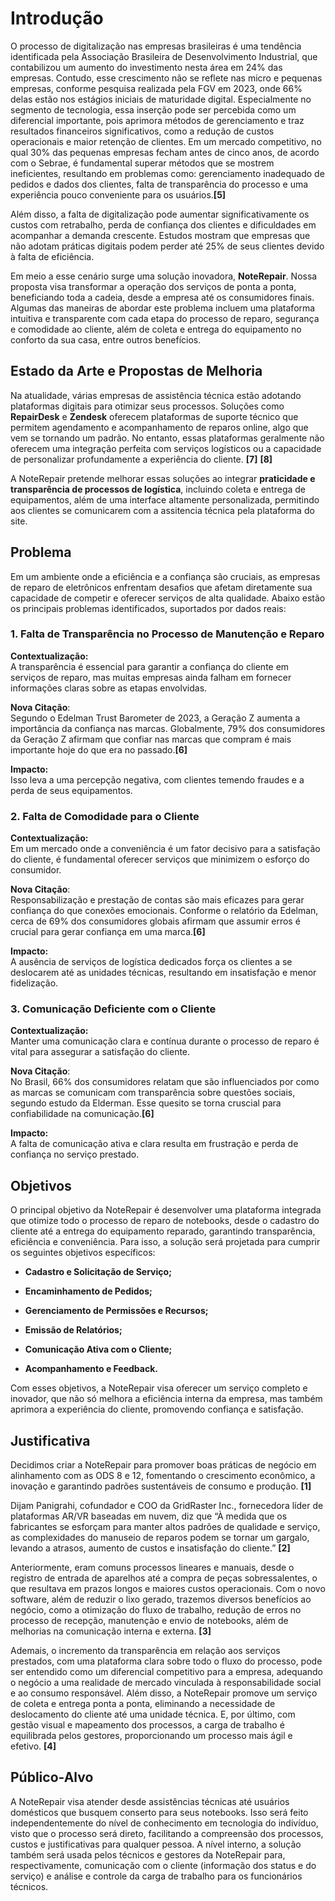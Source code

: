 # Introdução

O processo de digitalização nas empresas brasileiras é uma tendência identificada pela Associação Brasileira de Desenvolvimento Industrial, que contabilizou um aumento do investimento nesta área em 24% das empresas. Contudo, esse crescimento não se reflete nas micro e pequenas empresas, conforme pesquisa realizada pela FGV em 2023, onde 66% delas estão nos estágios iniciais de maturidade digital. Especialmente no segmento de tecnologia, essa inserção pode ser percebida como um diferencial importante, pois aprimora métodos de gerenciamento e traz resultados financeiros significativos, como a redução de custos operacionais e maior retenção de clientes. Em um mercado competitivo, no qual 30% das pequenas empresas fecham antes de cinco anos, de acordo com o Sebrae, é fundamental superar métodos que se mostrem ineficientes, resultando em problemas como: gerenciamento inadequado de pedidos e dados dos clientes, falta de transparência do processo e uma experiência pouco conveniente para os usuários.**[5]**

Além disso, a falta de digitalização pode aumentar significativamente os custos com retrabalho, perda de confiança dos clientes e dificuldades em acompanhar a demanda crescente. Estudos mostram que empresas que não adotam práticas digitais podem perder até 25% de seus clientes devido à falta de eficiência.

Em meio a esse cenário surge uma solução inovadora, **NoteRepair**. Nossa proposta visa transformar a operação dos serviços de ponta a ponta, beneficiando toda a cadeia, desde a empresa até os consumidores finais. Algumas das maneiras de abordar este problema incluem uma plataforma intuitiva e transparente com cada etapa do processo de reparo, segurança e comodidade ao cliente, além de coleta e entrega do equipamento no conforto da sua casa, entre outros benefícios.

## Estado da Arte e Propostas de Melhoria

Na atualidade, várias empresas de assistência técnica estão adotando plataformas digitais para otimizar seus processos. Soluções como **RepairDesk** e **Zendesk** oferecem plataformas de suporte técnico que permitem agendamento e acompanhamento de reparos online, algo que vem se tornando um padrão. No entanto, essas plataformas geralmente não oferecem uma integração perfeita com serviços logísticos ou a capacidade de personalizar profundamente a experiência do cliente. **[7]** **[8]**

A NoteRepair pretende melhorar essas soluções ao integrar **praticidade e transparência de processos de logística**, incluindo coleta e entrega de equipamentos, além de uma interface altamente personalizada, permitindo aos clientes se comunicarem com a assitencia técnica pela plataforma do site.

## Problema

Em um ambiente onde a eficiência e a confiança são cruciais, as empresas de reparo de eletrônicos enfrentam desafios que afetam diretamente sua capacidade de competir e oferecer serviços de alta qualidade. Abaixo estão os principais problemas identificados, suportados por dados reais:

### 1. Falta de Transparência no Processo de Manutenção e Reparo

**Contextualização:**  
A transparência é essencial para garantir a confiança do cliente em serviços de reparo, mas muitas empresas ainda falham em fornecer informações claras sobre as etapas envolvidas.

**Nova Citação**:  
Segundo o Edelman Trust Barometer de 2023, a Geração Z aumenta a importância da confiança nas marcas. Globalmente, 79% dos consumidores da Geração Z afirmam que confiar nas marcas que compram é mais importante hoje do que era no passado.**[6]**

**Impacto:**  
Isso leva a uma percepção negativa, com clientes temendo fraudes e a perda de seus equipamentos.

### 2. Falta de Comodidade para o Cliente

**Contextualização:**  
Em um mercado onde a conveniência é um fator decisivo para a satisfação do cliente, é fundamental oferecer serviços que minimizem o esforço do consumidor.

**Nova Citação**:  
Responsabilização e prestação de contas são mais eficazes para gerar confiança do que conexões emocionais. Conforme o relatório da Edelman, cerca de 69% dos consumidores globais afirmam que assumir erros é crucial para gerar confiança em uma marca.**[6]**

**Impacto:**  
A ausência de serviços de logística dedicados força os clientes a se deslocarem até as unidades técnicas, resultando em insatisfação e menor fidelização.

### 3. Comunicação Deficiente com o Cliente

**Contextualização:**  
Manter uma comunicação clara e contínua durante o processo de reparo é vital para assegurar a satisfação do cliente.

**Nova Citação**:  
No Brasil, 66% dos consumidores relatam que são influenciados por como as marcas se comunicam com transparência sobre questões sociais, segundo estudo da Elderman. Esse quesito se torna cruscial para confiabilidade na comunicação.**[6]**

**Impacto:**  
A falta de comunicação ativa e clara resulta em frustração e perda de confiança no serviço prestado.

## Objetivos
O principal objetivo da NoteRepair é desenvolver uma plataforma integrada que otimize todo o processo de reparo de notebooks, desde o cadastro do cliente até a entrega do equipamento reparado, garantindo transparência, eficiência e conveniência. Para isso, a solução será projetada para cumprir os seguintes objetivos específicos:

* **Cadastro e Solicitação de Serviço;** 

* **Encaminhamento de Pedidos;**

* **Gerenciamento de Permissões e Recursos;**

* **Emissão de Relatórios;**

* **Comunicação Ativa com o Cliente;**

* **Acompanhamento e Feedback.**

Com esses objetivos, a NoteRepair visa oferecer um serviço completo e inovador, que não só melhora a eficiência interna da empresa, mas também aprimora a experiência do cliente, promovendo confiança e satisfação.

## Justificativa

Decidimos criar a NoteRepair para promover boas práticas de negócio em alinhamento com as ODS 8 e 12, fomentando o crescimento econômico, a inovação e garantindo padrões sustentáveis de consumo e produção. **[1]**

Dijam Panigrahi, cofundador e COO da GridRaster Inc., fornecedora líder de plataformas AR/VR baseadas em nuvem, diz que “À medida que os fabricantes se esforçam para manter altos padrões de qualidade e serviço, as complexidades do manuseio de reparos podem se tornar um gargalo, levando a atrasos, aumento de custos e insatisfação do cliente.” **[2]**

Anteriormente, eram comuns processos lineares e manuais, desde o registro de entrada de aparelhos até a compra de peças sobressalentes, o que resultava em prazos longos e maiores custos operacionais. Com o novo software, além de reduzir o lixo gerado, trazemos diversos benefícios ao negócio, como a otimização do fluxo de trabalho, redução de erros no processo de recepção, manutenção e envio de notebooks, além de melhorias na comunicação interna e externa. **[3]**

Ademais, o incremento da transparência em relação aos serviços prestados, com uma plataforma clara sobre todo o fluxo do processo, pode ser entendido como um diferencial competitivo para a empresa, adequando o negócio a uma realidade de mercado vinculada à responsabilidade social e ao consumo responsável. Além disso, a NoteRepair promove um serviço de coleta e entrega ponta a ponta, eliminando a necessidade de deslocamento do cliente até uma unidade técnica. E, por último, com gestão visual e mapeamento dos processos, a carga de trabalho é equilibrada pelos gestores, proporcionando um processo mais ágil e efetivo. **[4]**


## Público-Alvo

A NoteRepair visa atender desde assistências técnicas até usuários domésticos que busquem conserto para seus notebooks. Isso será feito independentemente do nível de conhecimento em tecnologia do indivíduo, visto que o processo será direto, facilitando a compreensão dos processos, custos e justificativas para qualquer pessoa. A nível interno, a solução também será usada pelos técnicos e gestores da NoteRepair para, respectivamente, comunicação com o cliente (informação dos status e do serviço) e análise e controle da carga de trabalho para os funcionários técnicos.
